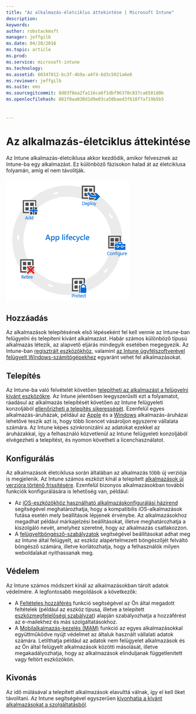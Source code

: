 ```yaml
---
title: "Az alkalmazás-életciklus áttekintése | Microsoft Intune"
description: 
keywords: 
author: robstackmsft
manager: jeffgilb
ms.date: 04/28/2016
ms.topic: article
ms.prod: 
ms.service: microsoft-intune
ms.technology: 
ms.assetid: 60347012-bc3f-4b9a-a4f4-6d3c5021a6e6
ms.reviewer: jeffgilb
ms.suite: ems
ms.sourcegitcommit: 8d83f8ea2fa116ca6f1dbf96370c837ca6581d0b
ms.openlocfilehash: 882f0aa030d1d9e03ca50baed3f618f7a719b5b5


---
```


# Az alkalmazás-életciklus áttekintése

Az Intune alkalmazás-életciklusa akkor kezdődik, amikor felvesznek az Intune-ba egy alkalmazást. Ez különböző fázisokon halad át az életciklusa folyamán, amíg el nem távolítják.

![Az alkalmazások életciklusa](./media/app-lifecycle.png "the Intune app lifecycle")

## Hozzáadás

Az alkalmazások telepítésének első lépéseként fel kell vennie az Intune-ban felügyelni és telepíteni kívánt alkalmazást. Habár számos különböző típusú alkalmazás létezik, az alapvető eljárás mindegyik esetében megegyezik. Az Intune-ban [regisztrált eszközökhöz](add-apps-for-mobile-devices-in-microsoft-intune.md), valamint [az Intune ügyfélszoftverével felügyelt Windows-számítógépekhez](add-apps-for-windows-pcs-in-microsoft-intune.md) egyaránt vehet fel alkalmazásokat.

## Telepítés

Az Intune-ba való felvételét követően [telepítheti az alkalmazást a felügyelni kívánt eszközökre](deploy-apps.md). Az Intune jelentősen leegyszerűsíti ezt a folyamatot, ráadásul az alkalmazás telepítését követően az Intune felügyeleti konzoljából [ellenőrizheti a telepítés sikerességét](monitor-apps-in-microsoft-intune.md). Ezenfelül egyes alkalmazás-áruházak, például az [Apple](manage-ios-apps-you-purchased-through-a-volume-purchase-program-with-microsoft-intune.md) és a [Windows](manage-apps-you-purchased-from-the-windows-store-for-business-with-microsoft-intune.md) alkalmazás-áruházai lehetővé teszik azt is, hogy több licencet vásároljon egyszerre vállalata számára. Az Intune képes szinkronizálni az adatokat ezekkel az áruházakkal, így a felhasználó közvetlenül az Intune felügyeleti konzoljából elvégezheti a telepítést, és nyomon követheti a licenchasználatot.

## Konfigurálás

Az alkalmazások életciklusa során általában az alkalmazás több új verziója is megjelenik. Az Intune számos eszközt kínál a telepített [alkalmazások új verzióra történő frissítésére](update-apps-using-microsoft-intune.md). Ezenfelül bizonyos alkalmazásokban további funkciók konfigurálására is lehetőség van, például:
- Az [iOS-eszközökhöz használható alkalmazáskonfigurálási házirend](configure-ios-apps-with-mobile-app-configuration-policies-in-microsoft-intune.md) segítségével meghatározhatja, hogy a kompatibilis iOS-alkalmazások futása esetén mely beállítások lépjenek érvénybe. Az alkalmazásokhoz megadhat például márkajelzési beállításokat, illetve meghatározhatja a kiszolgáló nevét, amelyhez szeretné, hogy az alkalmazás csatlakozzon.
- A [felügyeltböngésző-szabályzatok](manage-internet-access-using-managed-browser-policies.md) segítségével beállításokat adhat meg az Intune által felügyelt, az eszköz alapértelmezett böngészőjét felváltó böngésző számára, illetve korlátozhatja, hogy a felhasználók milyen weboldalakat nyithassanak meg.

## Védelem

Az Intune számos módszert kínál az alkalmazásokban tárolt adatok védelmére. A legfontosabb megoldások a következők:
- A [Feltételes hozzáférés](restrict-access-to-email-and-o365-services-with-microsoft-intune.md) funkció segítségével az Ön által megadott feltételek (például az eszköz típusa, illetve a telepített [eszközmegfelelőségi szabályzat](introduction-to-device-compliance-policies-in-microsoft-intune.md)) alapján szabályozhatja a hozzáférést az e-mailekhez és más szolgáltatásokhoz.
- A [Mobilalkalmazás-kezelés (MAM)](protect-app-data-using-mobile-app-management-policies-with-microsoft-intune.md) funkció az egyes alkalmazásokkal együttműködve nyújt védelmet az általuk használt vállalati adatok számára. Letilthatja például az adatok nem felügyelet alkalmazások és az Ön által felügyelt alkalmazások közötti másolását, illetve megakadályozhatja, hogy az alkalmazások elinduljanak függetlenített vagy feltört eszközökön.

## Kivonás

Az idő múlásával a telepített alkalmazások elavulttá válnak, így el kell őket távolítani. Az Intune segítségével egyszerűen [kivonhatja a kívánt alkalmazásokat a szolgáltatásból](retire-apps-using-microsoft-intune.md).



<!--HONumber=Jun16_HO4-->


